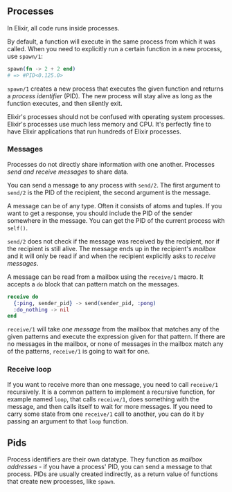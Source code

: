 ## Processes

In Elixir, all code runs inside processes.

By default, a function will execute in the same process from which it was called. When you need to explicitly run a certain function in a new process, use `spawn/1`:

```elixir
spawn(fn -> 2 + 2 end)
# => #PID<0.125.0>
```

`spawn/1` creates a new process that executes the given function and returns a _process identifier_ (PID). The new process will stay alive as long as the function executes, and then silently exit.

Elixir's processes should not be confused with operating system processes. Elixir's processes use much less memory and CPU. It's perfectly fine to have Elixir applications that run hundreds of Elixir processes.

### Messages

Processes do not directly share information with one another. Processes _send and receive messages_ to share data.

You can send a message to any process with `send/2`. The first argument to `send/2` is the PID of the recipient, the second argument is the message.

A message can be of any type. Often it consists of atoms and tuples. If you want to get a response, you should include the PID of the sender somewhere in the message. You can get the PID of the current process with `self()`.

`send/2` does not check if the message was received by the recipient, nor if the recipient is still alive. The message ends up in the recipient's _mailbox_ and it will only be read if and when the recipient explicitly asks to _receive messages_.

A message can be read from a mailbox using the `receive/1` macro. It accepts a `do` block that can pattern match on the messages.

```elixir
receive do
  {:ping, sender_pid} -> send(sender_pid, :pong)
  :do_nothing -> nil
end
```

`receive/1` will take _one message_ from the mailbox that matches any of the given patterns and execute the expression given for that pattern. If there are no messages in the mailbox, or none of messages in the mailbox match any of the patterns, `receive/1` is going to wait for one.

### Receive loop

If you want to receive more than one message, you need to call `receive/1` recursively. It is a common pattern to implement a recursive function, for example named `loop`, that calls `receive/1`, does something with the message, and then calls itself to wait for more messages. If you need to carry some state from one `receive/1` call to another, you can do it by passing an argument to that `loop` function.

## Pids

Process identifiers are their own datatype. They function as _mailbox addresses_ - if you have a process' PID, you can send a message to that process. PIDs are usually created indirectly, as a return value of functions that create new processes, like `spawn`.
